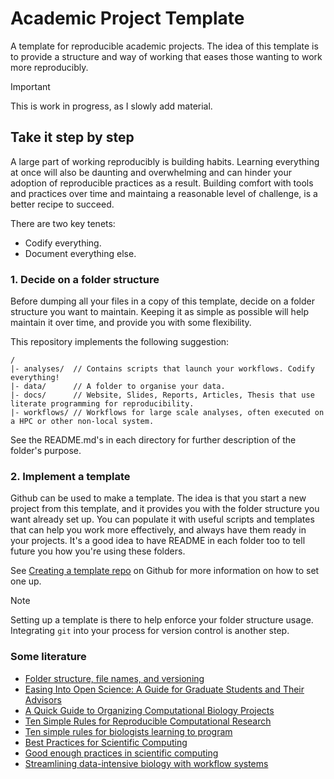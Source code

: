 # Academic Project Template

A template for reproducible academic projects. The idea of this template is to provide a structure 
and way of working that eases those wanting to work more reproducibly.

> [!IMPORTANT]  
> This is work in progress, as I slowly add material.

## Take it step by step

A large part of working reproducibly is building habits. Learning everything at once will also
be daunting and overwhelming and can hinder your adoption of reproducible practices as a result.
Building comfort with tools and practices over time and maintaing a reasonable level of challenge,
is a better recipe to succeed.

There are two key tenets:
- Codify everything.
- Document everything else.

### 1. Decide on a folder structure

Before dumping all your files in a copy of this template, decide on a folder structure you want to
maintain. Keeping it as simple as possible will help maintain it over time, and provide you with 
some flexibility.

This repository implements the following suggestion:
```
/
|- analyses/  // Contains scripts that launch your workflows. Codify everything!
|- data/      // A folder to organise your data.
|- docs/      // Website, Slides, Reports, Articles, Thesis that use literate programming for reproducibility.
|- workflows/ // Workflows for large scale analyses, often executed on a HPC or other non-local system.
```

See the README.md's in each directory for further description of the folder's purpose.

### 2. Implement a template

Github can be used to make a template. The idea is that you start a new project from this template, 
and it provides you with the folder structure you want already set up. You can populate it with
useful scripts and templates that can help you work more effectively, and always have them ready 
in your projects. It's a good idea to have README in each folder too to tell future you how you're
using these folders.

See [Creating a template repo](https://docs.github.com/en/repositories/creating-and-managing-repositories/creating-a-template-repository)
on Github for more information on how to set one up.

> [!Note]
> Setting up a template is there to help enforce your folder structure usage. Integrating `git` into
> your process for version control is another step.

### Some literature

- [Folder structure, file names, and versioning](https://snd.se/en/manage-data/organise/folder-structure-filenames-versioning)
- [Easing Into Open Science: A Guide for Graduate Students and Their Advisors](https://online.ucpress.edu/collabra/article/7/1/18684/115927/Easing-Into-Open-Science-A-Guide-for-Graduate)
- [A Quick Guide to Organizing Computational Biology Projects](https://journals.plos.org/ploscompbiol/article?id=10.1371/journal.pcbi.1000424)
- [Ten Simple Rules for Reproducible Computational Research](https://journals.plos.org/ploscompbiol/article?id=10.1371/journal.pcbi.1003285)
- [Ten simple rules for biologists learning to program](https://journals.plos.org/ploscompbiol/article?id=10.1371/journal.pcbi.1005871)
- [Best Practices for Scientific Computing](https://journals.plos.org/plosbiology/article?id=10.1371/journal.pbio.1001745)
- [Good enough practices in scientific computing](https://journals.plos.org/ploscompbiol/article?id=10.1371/journal.pcbi.1005510)
- [Streamlining data-intensive biology with workflow systems](https://academic.oup.com/gigascience/article/10/1/giaa140/6092773)
